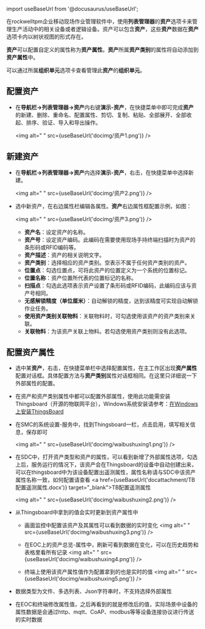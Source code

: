 
import useBaseUrl from '@docusaurus/useBaseUrl';

在rockwelltpm企业移动现场作业管理软件中，使用**列表管理器**的**资产**选项卡来管理生产活动中的相关设备或者逻辑设备。资产可以包含**资产**，这些**资产**数据在**资产**选项卡内以树状视图的形式存在。

**资产**可以配置自定义的属性称为**资产属性**。**资产**所属**资产类别**的属性将自动添加到**资产属性**中。

可以通过所属**组织单元**选项卡查看管理此**资产**的**组织单元**。

## 配置资产

* 在**导航栏→列表管理器→资产**内右键**演示-资产**，在快捷菜单中即可完成**资产**的新建、删除、重命名、配置属性、剪切、复制、粘贴、全部展开、全部收起、排序、验证、导入和导出操作。

  <img alt=" " src={useBaseUrl('docimg/资产1.png')} />

## 新建资产

* 在**导航栏→列表管理器→资产**内选择**演示-资产**，右击，在快捷菜单中选择新建。

  <img alt=" " src={useBaseUrl('docimg/资产2.png')} />

* 选中新资产，在右边属性栏编辑各属性。**资产**右边属性框配置示例，如图：

  <img alt=" " src={useBaseUrl('docimg/资产3.png')} />

  * **资产名**：设定资产的名称。
  * **资产号**：设定资产编码。此编码在需要使用现场手持终端扫描时为资产的条形码或RFID编码等。
  * **资产描述**：资产的相关说明文字。
  * **资产类别**：选择相应的资产类别。空表示不属于任何资产类别的资产。
  * **位置点**：勾选位置点，可将此资产的位置定义为一个系统的位置标记。
  * **位置名称**：资产位置所代表的位置标记的名称。
  * **扫描点**：勾选此选项表示资产设置了条形码或RFID编码，此编码应该与资产号相同。
  * **无感解锁精度（单位厘米）**：自动解锁的精度，达到该精度可实现自动解锁作业任务。
  * **使用资产类别关联物料**：关联物料时，可勾选使用该资产的资产类别来关联。
  * **关联物料**：为该资产关联上物料。若勾选使用资产类别则没有此选项。

## 配置资产属性

* 选中某**资产**，右击，在快捷菜单栏中选择配置属性，在主工作区出现**资产属性**配置对话框。具体配置方法与**资产类别**属性对话框相同。在这里只详细说一下外部属性的配置。

* 在资产和资产类别属性中都可以配置外部属性，使用此功能需安装Thingsboard（开源的物联网平台），Windows系统安装请参考：[在Windows上安装ThingsBoard](https://thingsboard.io/docs/user-guide/install/windows/)

* 在SMC的系统设置-服务中，找到Thingsboard一栏，点击启用，填写相关信息，保存即可

  <img alt=" " src={useBaseUrl('docimg/waibushuxing1.png')} />

* 在SDC中，打开资产类型和资产的属性，可以看到新增了外部属性选项，勾选上后，服务运行的情况下，该资产会在Thingsboard的设备中自动创建出来，可以在thingsboard中为该设备配置出遥测属性，属性名称请与SDC中该资产属性名称一致，如何配置请查看
<a href={useBaseUrl('docattachment/TB配置遥测属性.docx')} target="_blank">TB配置遥测属性</a>

  <img alt=" " src={useBaseUrl('docimg/waibushuxing2.png')} />

* 从Thingsboard中拿到的值会实时更新到资产属性中
  * 画面监控中配置该资产及其属性可以看到数据的实时变化
    <img alt=" " src={useBaseUrl('docimg/waibushuxing3.png')} />

  * 在EOC上的资产总览-属性中，刷新可看到数据在变化，可以在历史趋势和表格里看所有记录
  <img alt=" " src={useBaseUrl('docimg/waibushuxing4.png')} />

  * 终端上使用该资产属性值作为配置拿到的也是实时的值
    <img alt=" " src={useBaseUrl('docimg/waibushuxing5.png')} />

* 数据类型为文件、多选列表、Json字符串时，不支持选择外部属性

* 在EOC和终端修改属性值，之后再看到的就是修改后的值，实际场景中设备的属性数据是会通过http、mqtt、CoAP、modbus等等设备连接协议进行传送的实时数据
